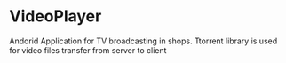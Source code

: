 # VideoPlayer
Andorid Application for TV broadcasting in shops.
Ttorrent library is used for video files transfer from server to client

